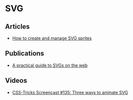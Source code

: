# SVG

## Articles

- [How to create and manage SVG sprites](https://www.webdesignerdepot.com/2017/05/how-to-create-and-manage-svg-sprites/)

## Publications

- [A practical guide to SVGs on the web](https://svgontheweb.com/)

## Videos

- [CSS-Tricks Screencast #135: Three ways to animate SVG](https://www.youtube.com/watch?v=lM7cuk5DPgc)
